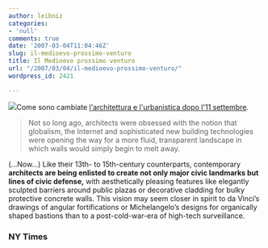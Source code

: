 ```yaml
---
author: leibniz
categories:
- 'null'
comments: true
date: '2007-03-04T11:04:46Z'
slug: il-medioevo-prossimo-venturo
title: Il Medioevo prossimo venturo
url: "/2007/03/04/il-medioevo-prossimo-venturo/"
wordpress_id: 2421

---
```

![](https://www.leibniz-blogs.it/gallery/freedom.png)Come sono cambiate [l'architettura e l'urbanistica dopo l'11 settembre](https://www.nytimes.com/2007/03/04/weekinreview/04ouroussoff.html?_r=1&oref=slogin).


> Not so long ago, architects were obsessed with the notion that globalism, the Internet and sophisticated new building technologies were opening the way for a more fluid, transparent landscape in which walls would simply begin to melt away.

(...Now...) Like their 13th- to 15th-century counterparts, contemporary **architects are being enlisted to create not only major civic landmarks but lines of civic defense,** with aesthetically pleasing features like elegantly sculpted barriers around public plazas or decorative cladding for bulky protective concrete walls. This vision may seem closer in spirit to da Vinci’s drawings of angular fortifications or Michelangelo’s designs for organically shaped bastions than to a post-cold-war-era of high-tech surveillance.




### NY Times
